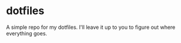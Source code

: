 dotfiles
========

A simple repo for my dotfiles. I'll leave it up to you to figure out where everything goes.
